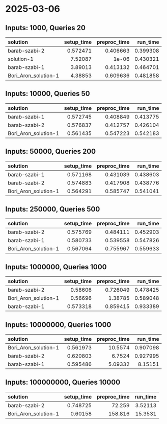 # 2025-03-06

## Inputs: 1000, Queries 20

| solution             |   setup_time |   preproc_time |   run_time |
|:---------------------|-------------:|---------------:|-----------:|
| barab-szabi-2        |     0.572471 |       0.406663 |   0.399308 |
| solution-1           |     7.52087  |       1e-06    |   0.430321 |
| barab-szabi-1        |     3.89013  |       0.413132 |   0.464701 |
| Bori_Aron_solution-1 |     4.38853  |       0.609636 |   0.481858 |

## Inputs: 10000, Queries 50

| solution             |   setup_time |   preproc_time |   run_time |
|:---------------------|-------------:|---------------:|-----------:|
| barab-szabi-1        |     0.572745 |       0.408849 |   0.413775 |
| barab-szabi-2        |     0.576837 |       0.412757 |   0.426104 |
| Bori_Aron_solution-1 |     0.561435 |       0.547223 |   0.542183 |

## Inputs: 50000, Queries 200

| solution             |   setup_time |   preproc_time |   run_time |
|:---------------------|-------------:|---------------:|-----------:|
| barab-szabi-1        |     0.571168 |       0.431039 |   0.438603 |
| barab-szabi-2        |     0.574883 |       0.417908 |   0.438776 |
| Bori_Aron_solution-1 |     0.564291 |       0.585747 |   0.541041 |

## Inputs: 250000, Queries 500

| solution             |   setup_time |   preproc_time |   run_time |
|:---------------------|-------------:|---------------:|-----------:|
| barab-szabi-2        |     0.575769 |       0.484111 |   0.452903 |
| barab-szabi-1        |     0.580733 |       0.539558 |   0.547826 |
| Bori_Aron_solution-1 |     0.567064 |       0.755967 |   0.559633 |

## Inputs: 1000000, Queries 1000

| solution             |   setup_time |   preproc_time |   run_time |
|:---------------------|-------------:|---------------:|-----------:|
| barab-szabi-2        |     0.58606  |       0.726049 |   0.478425 |
| Bori_Aron_solution-1 |     0.56696  |       1.38785  |   0.589048 |
| barab-szabi-1        |     0.573318 |       0.859415 |   0.933389 |

## Inputs: 10000000, Queries 1000

| solution             |   setup_time |   preproc_time |   run_time |
|:---------------------|-------------:|---------------:|-----------:|
| Bori_Aron_solution-1 |     0.561973 |       10.5574  |   0.907098 |
| barab-szabi-2        |     0.620803 |        6.7524  |   0.927995 |
| barab-szabi-1        |     0.595486 |        5.09332 |   8.15151  |

## Inputs: 100000000, Queries 10000

| solution             |   setup_time |   preproc_time |   run_time |
|:---------------------|-------------:|---------------:|-----------:|
| barab-szabi-2        |     0.748725 |         72.259 |    3.52113 |
| Bori_Aron_solution-1 |     0.60158  |        158.816 |   15.3531  |
